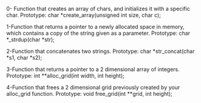 0- Function that creates an array of chars, and initializes it with a specific char.
Prototype: char *create_array(unsigned int size, char c);

1-Function that returns a pointer to a newly allocated space in memory, which contains a copy of the string given as a parameter.
Prototype: char *_strdup(char *str);

2-Function that concatenates two strings.
Prototype: char *str_concat(char *s1, char *s2);

3-Function that returns a pointer to a 2 dimensional array of integers.
Prototype: int **alloc_grid(int width, int height);

4-Function that frees a 2 dimensional grid previously created by your alloc_grid function.
Prototype: void free_grid(int **grid, int height);
